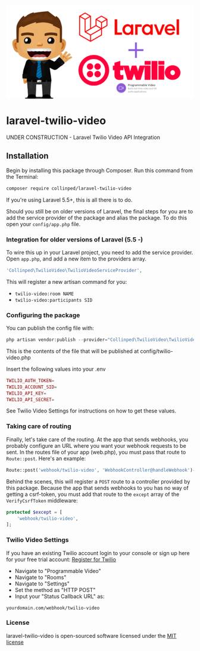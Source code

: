 ![Laravel Twilio Video](cover.png?raw=true "Laravel Twilio Video")

laravel-twilio-video
===============
UNDER CONSTRUCTION - Laravel Twilio Video API Integration

## Installation

Begin by installing this package through Composer. Run this command from the Terminal:

```bash
composer require collinped/laravel-twilio-video
```
If you're using Laravel 5.5+, this is all there is to do.

Should you still be on older versions of Laravel, the final steps for you are to add the service provider of the package and alias the package. To do this open your `config/app.php` file.

### Integration for older versions of Laravel (5.5 -)

To wire this up in your Laravel project, you need to add the service provider.
Open `app.php`, and add a new item to the providers array.

```php
'Collinped\TwilioVideo\TwilioVideoServiceProvider',
```

This will register a new artisan command for you:

- `twilio-video:room NAME`
- `twilio-video:participants SID`


### Configuring the package

You can publish the config file with:

```php
php artisan vendor:publish --provider="Collinped\TwilioVideo\TwilioVideoServiceProvider" --tag="config"
```

This is the contents of the file that will be published at config/twilio-video.php

Insert the following values into your .env

```php
TWILIO_AUTH_TOKEN=
TWILIO_ACCOUNT_SID=
TWILIO_API_KEY=
TWILIO_API_SECRET=
```

See Twilio Video Settings for instructions on how to get these values.

### Taking care of routing

Finally, let's take care of the routing. At the app that sends webhooks, you probably configure an URL where you want your webhook requests to be sent. In the routes file of your app (web.php), you must pass that route to `Route::post`. Here's an example:

```php
Route::post('webhook/twilio-video', 'WebhookController@handleWebhook')->name('twilio-video.webhook');
```

Behind the scenes, this will register a `POST` route to a controller provided by this package. Because the app that sends webhooks to you has no way of getting a csrf-token, you must add that route to the `except` array of the `VerifyCsrfToken` middleware:

```php
protected $except = [
    'webhook/twilio-video',
];
```

### Twilio Video Settings

If you have an existing Twilio account login to your console or sign up here for your free trial account: <a href="https://www.twilio.com/referral/ghFcTs" target="_blank">Register for Twilio</a>

- Navigate to "Programmable Video"
- Navigate to "Rooms"
- Navigate to "Settings"
- Set the method as "HTTP POST"
- Input your "Status Callback URL" as:

```
yourdomain.com/webhook/twilio-video
```

### License

laravel-twilio-video is open-sourced software licensed under the [MIT license](http://opensource.org/licenses/MIT)
